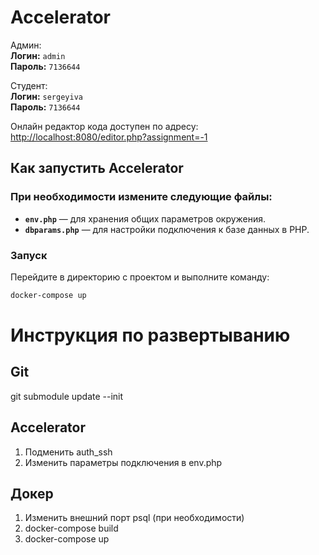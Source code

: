 # Accelerator
Админ:  
**Логин:** `admin`  
**Пароль:** `7136644`  

Студент:  
**Логин:** `sergeyiva`  
**Пароль:** `7136644`  


Онлайн редактор кода доступен по адресу: [http://localhost:8080/editor.php?assignment=-1](http://localhost:8080/editor.php?assignment=-1)

## Как запустить Accelerator

### При необходимости измените следующие файлы:

- **`env.php`** — для хранения общих параметров окружения.  
- **`dbparams.php`** — для настройки подключения к базе данных в PHP.  


### Запуск

Перейдите в директорию с проектом и выполните команду:

```bash
docker-compose up
```

# Инструкция по развертыванию

## Git
git submodule update --init

## Accelerator

1. Подменить auth_ssh
2. Изменить параметры подключения в env.php

## Докер
1. Изменить внешний порт psql (при необходимости)
2. docker-compose build
3. docker-compose up
